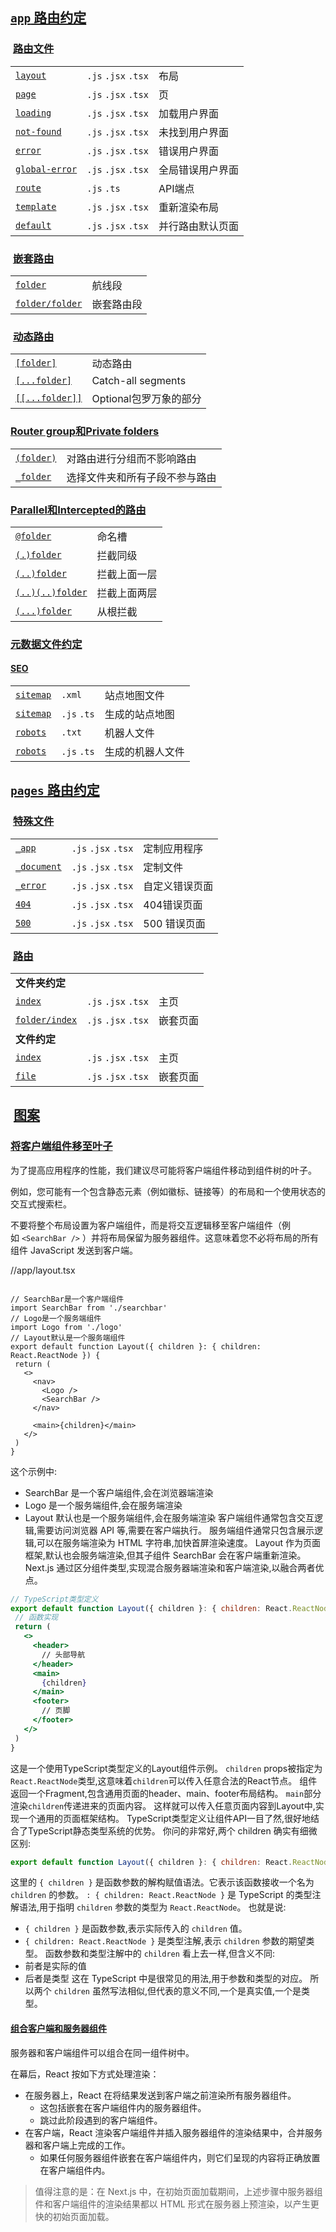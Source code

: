

## [`app` 路由约定](https://nextjs.org/docs/getting-started/project-structure#app-routing-conventions)

###  [路由文件](https://nextjs.org/docs/getting-started/project-structure#routing-files)

|                                                                                                   |                     |          |
| ------------------------------------------------------------------------------------------------- | ------------------- | -------- |
| [`layout`](https://nextjs.org/docs/app/api-reference/file-conventions/layout)                     | `.js` `.jsx` `.tsx` | 布局       |
| [`page`](https://nextjs.org/docs/app/api-reference/file-conventions/page)                         | `.js` `.jsx` `.tsx` | 页        |
| [`loading`](https://nextjs.org/docs/app/api-reference/file-conventions/loading)                   | `.js` `.jsx` `.tsx` | 加载用户界面   |
| [`not-found`](https://nextjs.org/docs/app/api-reference/file-conventions/not-found)               | `.js` `.jsx` `.tsx` | 未找到用户界面  |
| [`error`](https://nextjs.org/docs/app/api-reference/file-conventions/error)                       | `.js` `.jsx` `.tsx` | 错误用户界面   |
| [`global-error`](https://nextjs.org/docs/app/api-reference/file-conventions/error#global-errorjs) | `.js` `.jsx` `.tsx` | 全局错误用户界面 |
| [`route`](https://nextjs.org/docs/app/api-reference/file-conventions/route)                       | `.js` `.ts`         | API端点    |
| [`template`](https://nextjs.org/docs/app/api-reference/file-conventions/template)                 | `.js` `.jsx` `.tsx` | 重新渲染布局   |
| [`default`](https://nextjs.org/docs/app/api-reference/file-conventions/default)                   | `.js` `.jsx` `.tsx` | 并行路由默认页面 |

###  [嵌套路由](https://nextjs.org/docs/getting-started/project-structure#nested-routes)

| | |
|---|---|
|[`folder`](https://nextjs.org/docs/app/building-your-application/routing#route-segments)|航线段|
|[`folder/folder`](https://nextjs.org/docs/app/building-your-application/routing#nested-routes)|嵌套路由段|

###  [动态路由](https://nextjs.org/docs/getting-started/project-structure#dynamic-routes)

| | |
|---|---|
|[`[folder]`](https://nextjs.org/docs/app/building-your-application/routing/dynamic-routes#convention)|动态路由|
|[`[...folder]`](https://nextjs.org/docs/app/building-your-application/routing/dynamic-routes#catch-all-segments)|Catch-all segments|
|[`[[...folder]]`](https://nextjs.org/docs/app/building-your-application/routing/dynamic-routes#optional-catch-all-segments)|Optional包罗万象的部分|

### [Router group和Private folders](https://nextjs.org/docs/getting-started/project-structure#route-groups-and-private-folders)

| | |
|---|---|
|[`(folder)`](https://nextjs.org/docs/app/building-your-application/routing/route-groups#convention)|对路由进行分组而不影响路由|
|[`_folder`](https://nextjs.org/docs/app/building-your-application/routing/colocation#private-folders)|选择文件夹和所有子段不参与路由|

### [Parallel和Intercepted的路由](https://nextjs.org/docs/getting-started/project-structure#parallel-and-intercepted-routes)

| | |
|---|---|
|[`@folder`](https://nextjs.org/docs/app/building-your-application/routing/parallel-routes#convention)|命名槽|
|[`(.)folder`](https://nextjs.org/docs/app/building-your-application/routing/intercepting-routes#convention)|拦截同级|
|[`(..)folder`](https://nextjs.org/docs/app/building-your-application/routing/intercepting-routes#convention)|拦截上面一层|
|[`(..)(..)folder`](https://nextjs.org/docs/app/building-your-application/routing/intercepting-routes#convention)|拦截上面两层|
|[`(...)folder`](https://nextjs.org/docs/app/building-your-application/routing/intercepting-routes#convention)|从根拦截|

### [元数据文件约定](https://nextjs.org/docs/getting-started/project-structure#metadata-file-conventions)



#### [SEO](https://nextjs.org/docs/getting-started/project-structure#seo)

| | | |
|---|---|---|
|[`sitemap`](https://nextjs.org/docs/app/api-reference/file-conventions/metadata/sitemap#static-sitemapxml)|`.xml`|站点地图文件|
|[`sitemap`](https://nextjs.org/docs/app/api-reference/file-conventions/metadata/sitemap#generate-a-sitemap)|`.js` `.ts`|生成的站点地图|
|[`robots`](https://nextjs.org/docs/app/api-reference/file-conventions/metadata/robots#static-robotstxt)|`.txt`|机器人文件|
|[`robots`](https://nextjs.org/docs/app/api-reference/file-conventions/metadata/robots#generate-a-robots-file)|`.js` `.ts`|生成的机器人文件|

## [`pages` 路由约定](https://nextjs.org/docs/getting-started/project-structure#pages-routing-conventions)

###  [特殊文件](https://nextjs.org/docs/getting-started/project-structure#special-files)

| | | |
|---|---|---|
|[`_app`](https://nextjs.org/docs/pages/building-your-application/routing/custom-app)|`.js` `.jsx` `.tsx`|定制应用程序|
|[`_document`](https://nextjs.org/docs/pages/building-your-application/routing/custom-document)|`.js` `.jsx` `.tsx`|定制文件|
|[`_error`](https://nextjs.org/docs/pages/building-your-application/routing/custom-error#more-advanced-error-page-customizing)|`.js` `.jsx` `.tsx`|自定义错误页面|
|[`404`](https://nextjs.org/docs/pages/building-your-application/routing/custom-error#404-page)|`.js` `.jsx` `.tsx`|404错误页面|
|[`500`](https://nextjs.org/docs/pages/building-your-application/routing/custom-error#500-page)|`.js` `.jsx` `.tsx`|500 错误页面|

###  [路由](https://nextjs.org/docs/getting-started/project-structure#routes)

| | | |
|---|---|---|
|**文件夹约定**|||
|[`index`](https://nextjs.org/docs/pages/building-your-application/routing/pages-and-layouts#index-routes)|`.js` `.jsx` `.tsx`|主页|
|[`folder/index`](https://nextjs.org/docs/pages/building-your-application/routing/pages-and-layouts#index-routes)|`.js` `.jsx` `.tsx`|嵌套页面|
|**文件约定**|||
|[`index`](https://nextjs.org/docs/pages/building-your-application/routing/pages-and-layouts#index-routes)|`.js` `.jsx` `.tsx`|主页|
|[`file`](https://nextjs.org/docs/pages/building-your-application/routing/pages-and-layouts)|`.js` `.jsx` `.tsx`|嵌套页面|


##  [图案](https://nextjs.org/docs/getting-started/react-essentials#patterns)

### [将客户端组件移至叶子](https://nextjs.org/docs/getting-started/react-essentials#moving-client-components-to-the-leaves)

为了提高应用程序的性能，我们建议尽可能将客户端组件移动到组件树的叶子。

例如，您可能有一个包含静态元素（例如徽标、链接等）的布局和一个使用状态的交互式搜索栏。

不要将整个布局设置为客户端组件，而是将交互逻辑移至客户端组件（例如 `<SearchBar />` ）并将布局保留为服务器组件。这意味着您不必将布局的所有组件 JavaScript 发送到客户端。

//app/layout.tsx
 ```tsx

// SearchBar是一个客户端组件
import SearchBar from './searchbar'
// Logo是一个服务端组件  
import Logo from './logo'
// Layout默认是一个服务端组件
export default function Layout({ children }: { children: React.ReactNode }) {
  return (
    <>
      <nav>
        <Logo /> 
        <SearchBar /> 
      </nav>
      
      <main>{children}</main>
    </>
  )
}
```
这个示例中:
- SearchBar 是一个客户端组件,会在浏览器端渲染
- Logo 是一个服务端组件,会在服务端渲染
- Layout 默认也是一个服务端组件,会在服务端渲染
客户端组件通常包含交互逻辑,需要访问浏览器 API 等,需要在客户端执行。
服务端组件通常只包含展示逻辑,可以在服务端渲染为 HTML 字符串,加快首屏渲染速度。
Layout 作为页面框架,默认也会服务端渲染,但其子组件 SearchBar 会在客户端重新渲染。
Next.js 通过区分组件类型,实现混合服务器端渲染和客户端渲染,以融合两者优点。
 ```jsx
// TypeScript类型定义
export default function Layout({ children }: { children: React.ReactNode }) {
  // 函数实现
  return (
    <>
      <header>
        // 头部导航
      </header>
      <main>
        {children} 
      </main>
      <footer>
        // 页脚
      </footer>
    </>
  )
}
```
这是一个使用TypeScript类型定义的Layout组件示例。
`children` props被指定为`React.ReactNode`类型,这意味着`children`可以传入任意合法的React节点。
组件返回一个Fragment,包含通用页面的header、main、footer布局结构。
`main`部分渲染`children`传递进来的页面内容。
这样就可以传入任意页面内容到Layout中,实现一个通用的页面框架结构。
TypeScript类型定义让组件API一目了然,很好地结合了TypeScript静态类型系统的优势。
 你问的非常好,两个 children 确实有细微区别:
```jsx
export default function Layout({ children }: { children: React.ReactNode })
```
这里的 `{ children }` 是函数参数的解构赋值语法。它表示该函数接收一个名为 `children` 的参数。
`: { children: React.ReactNode }` 是 TypeScript 的类型注解语法,用于指明 `children` 参数的类型为 `React.ReactNode`。
也就是说:
- `{ children }` 是函数参数,表示实际传入的 `children` 值。
- `{ children: React.ReactNode }` 是类型注解,表示 `children` 参数的期望类型。
函数参数和类型注解中的 `children` 看上去一样,但含义不同:
- 前者是实际的值
- 后者是类型
这在 TypeScript 中是很常见的用法,用于参数和类型的对应。
所以两个 `children` 虽然写法相似,但代表的意义不同,一个是真实值,一个是类型。

#### [组合客户端和服务器组件](https://nextjs.org/docs/getting-started/react-essentials#composing-client-and-server-components)

服务器和客户端组件可以组合在同一组件树中。

在幕后，React 按如下方式处理渲染：

- 在服务器上，React 在将结果发送到客户端之前渲染所有服务器组件。
    - 这包括嵌套在客户端组件内的服务器组件。
    - 跳过此阶段遇到的客户端组件。
- 在客户端，React 渲染客户端组件并插入服务器组件的渲染结果中，合并服务器和客户端上完成的工作。
    - 如果任何服务器组件嵌套在客户端组件内，则它们呈现的内容将正确放置在客户端组件内。

> 值得注意的是：在 Next.js 中，在初始页面加载期间，上述步骤中服务器组件和客户端组件的渲染结果都以 HTML 形式在服务器上预渲染，以产生更快的初始页面加载。


